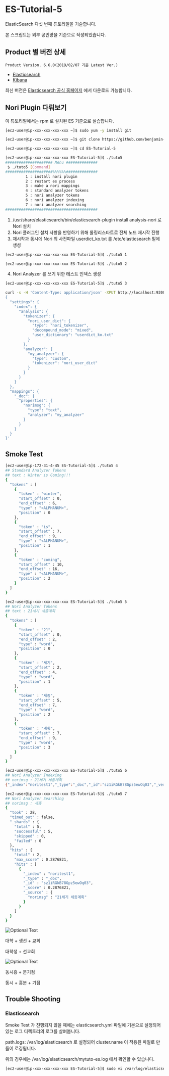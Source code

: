 # ES-Tutorial-5

ElasticSearch 다섯 번째 튜토리얼을 기술합니다.

본 스크립트는 외부 공인망을 기준으로 작성되었습니다.

## Product 별 버전 상세
```
Product Version. 6.6.0(2019/02/07 기준 Latest Ver.)
```
* [Elasticsearch](https://artifacts.elastic.co/downloads/elasticsearch/elasticsearch-6.6.0.rpm)
* [Kibana](https://artifacts.elastic.co/downloads/kibana/kibana-6.6.0-x86_64.rpm)

최신 버전은 [Elasticsearch 공식 홈페이지](https://www.elastic.co/downloads) 에서 다운로드 가능합니다.

## Nori Plugin 다뤄보기

이 튜토리얼에서는 rpm 로 설치된 ES 기준으로 실습합니다.

```bash
[ec2-user@ip-xxx-xxx-xxx-xxx ~]$ sudo yum -y install git

[ec2-user@ip-xxx-xxx-xxx-xxx ~]$ git clone https://github.com/benjamin-btn/ES-Tutorial-5.git

[ec2-user@ip-xxx-xxx-xxx-xxx ~]$ cd ES-Tutorial-5

[ec2-user@ip-xxx-xxx-xxx-xxx ES-Tutorial-5]$ ./tuto5
##################### Menu ##############
 $ ./tuto5 [Command]
#####################%%%%%%##############
         1 : install nori plugin
         2 : restart es process
         3 : make a nori mappings
         4 : standard analyzer tokens
         5 : nori analyzer tokens
         6 : nori analyzer indexing
         7 : nori analyzer searching
#########################################

```

1) /usr/share/elasticsearch/bin/elasticsearch-plugin install analysis-nori 로 Nori 설치
2) Nori 플러그인 설치 사항을 반영하기 위해 롤링리스타트로 전체 노드 재시작 진행
3) 재시작과 동시에 Nori 의 사전파일 userdict_ko.txt 를 /etc/elasticsearch 밑에 생성

```bash
[ec2-user@ip-xxx-xxx-xxx-xxx ES-Tutorial-5]$ ./tuto5 1

[ec2-user@ip-xxx-xxx-xxx-xxx ES-Tutorial-5]$ ./tuto5 2

```

4) Nori Analyzer 를 쓰기 위한 테스트 인덱스 생성

```bash
[ec2-user@ip-xxx-xxx-xxx-xxx ES-Tutorial-5]$ ./tuto5 3

curl -s -H 'Content-Type: application/json' -XPUT http://localhost:9200/noritest1 -d '
{
  "settings": {
    "index": {
      "analysis": {
        "tokenizer": {
          "nori_user_dict": {
            "type": "nori_tokenizer",
            "decompound_mode": "mixed",
            "user_dictionary": "userdict_ko.txt"
          }
        },
        "analyzer": {
          "my_analyzer": {
            "type": "custom",
            "tokenizer": "nori_user_dict"
          }
        }
      }
    }
  },
  "mappings": {
    "_doc": {
      "properties": {
        "norimsg": {
          "type": "text",
          "analyzer": "my_analyzer"
        }
      }
    }
  }
}'

```

## Smoke Test

```bash
[ec2-user@ip-172-31-4-45 ES-Tutorial-5]$ ./tuto5 4
## Standard Analyzer Tokens
## text : Winter is Coming!!!
{
  "tokens" : [
    {
      "token" : "winter",
      "start_offset" : 0,
      "end_offset" : 6,
      "type" : "<ALPHANUM>",
      "position" : 0
    },
    {
      "token" : "is",
      "start_offset" : 7,
      "end_offset" : 9,
      "type" : "<ALPHANUM>",
      "position" : 1
    },
    {
      "token" : "coming",
      "start_offset" : 10,
      "end_offset" : 16,
      "type" : "<ALPHANUM>",
      "position" : 2
    }
  ]
}

[ec2-user@ip-xxx-xxx-xxx-xxx ES-Tutorial-5]$ ./tuto5 5
## Nori Analyzer Tokens
## text : 21세기 세종계획
{
  "tokens" : [
    {
      "token" : "21",
      "start_offset" : 0,
      "end_offset" : 2,
      "type" : "word",
      "position" : 0
    },
    {
      "token" : "세기",
      "start_offset" : 2,
      "end_offset" : 4,
      "type" : "word",
      "position" : 1
    },
    {
      "token" : "세종",
      "start_offset" : 5,
      "end_offset" : 7,
      "type" : "word",
      "position" : 2
    },
    {
      "token" : "계획",
      "start_offset" : 7,
      "end_offset" : 9,
      "type" : "word",
      "position" : 3
    }
  ]
}

[ec2-user@ip-xxx-xxx-xxx-xxx ES-Tutorial-5]$ ./tuto5 6
## Nori Analyzer Indexing
## norimsg : 21세기 세종계획
{"_index":"noritest1","_type":"_doc","_id":"sz1iRGkB78Gpz5ewOq03","_version":1,"result":"created","_shards":{"total":2,"successful":2,"failed":0},"_seq_no":1,"_primary_term":1}[ec2-user@ip-xxx-xxx-xxx-xxx ES-Tutorial-5]$

[ec2-user@ip-xxx-xxx-xxx-xxx ES-Tutorial-5]$ ./tuto5 7
## Nori Analyzer Searching
## norimsg : 세종
{
  "took" : 28,
  "timed_out" : false,
  "_shards" : {
    "total" : 5,
    "successful" : 5,
    "skipped" : 0,
    "failed" : 0
  },
  "hits" : {
    "total" : 2,
    "max_score" : 0.2876821,
    "hits" : [
      {
        "_index" : "noritest1",
        "_type" : "_doc",
        "_id" : "sz1iRGkB78Gpz5ewOq03",
        "_score" : 0.2876821,
        "_source" : {
          "norimsg" : "21세기 세종계획"
        }
      }
    ]
  }
}

```

![Optional Text](image/noridict1.jpg)

대학 + 생선 + 교회

대학생 + 선교회

![Optional Text](image/noridict2.jpeg)

동시흥 + 분기점

동시 + 흥분 + 기점


## Trouble Shooting

### Elasticsearch
Smoke Test 가 진행되지 않을 때에는 elasticsearch.yml 파일에 기본으로 설정되어있는 로그 디렉토리의 로그를 살펴봅니다.

path.logs: /var/log/elasticsearch 로 설정되어 cluster.name 이 적용된 파일로 만들어 로깅됩니다.

위의 경우에는 /var/log/elasticsearch/mytuto-es.log 에서 확인할 수 있습니다.

```bash
[ec2-user@ip-xxx-xxx-xxx-xxx ES-Tutorial-5]$ sudo vi /var/log/elasticsearch/mytuto-es.log
```


